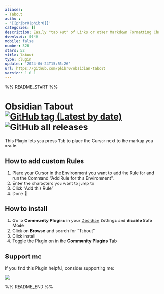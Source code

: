 ```yaml
---
aliases:
- Tabout
author:
- '[[phibr0|phibr0]]'
categories: []
description: Easily "tab out" of Links or other Markdown Formatting Characters.
downloads: 8640
mobile: false
number: 326
stars: 52
title: Tabout
type: plugin
updated: '2024-06-24T15:55:26'
url: https://github.com/phibr0/obsidian-tabout
version: 1.0.1
---
```


%% README_START %%

# Obsidian Tabout [![GitHub tag (Latest by date)](https://img.shields.io/github/v/tag/phibr0/obsidian-tabout)](https://github.com/phibr0/obsidian-tabout/releases) ![GitHub all releases](https://img.shields.io/github/downloads/phibr0/obsidian-tabout/total)

This Plugin lets you press <kbd>Tab</kbd> to place the Cursor next to the markup you are in.

## How to add custom Rules

1. Place your Cursor in the Environment you want to add the Rule for and run the Command “Add Rule for this Environment”.
2. Enter the characters you want to jump to
3. Click “Add this Rule”
4. Done 🎉

## How to install

1. Go to **Community Plugins** in your [Obsidian](https://www.obsidian.md) Settings and **disable** Safe Mode
2. Click on **Browse** and search for “Tabout“
3. Click install
4. Toggle the Plugin on in the **Community Plugins** Tab

## Support me

If you find this Plugin helpful, consider supporting me:

<a href="https://www.buymeacoffee.com/phibr0"><img src="https://img.buymeacoffee.com/button-api/?text=Buy me a coffee&emoji=&slug=phibr0&button_colour=5F7FFF&font_colour=ffffff&font_family=Inter&outline_colour=000000&coffee_colour=FFDD00"></a>


%% README_END %%
